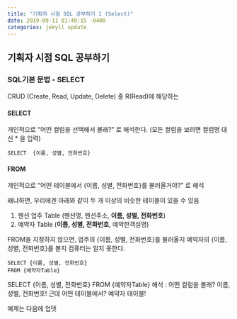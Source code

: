 ```yaml
---
title: "기획자 시점 SQL 공부하기 1 (Select)"
date: 2019-09-11 01:49:15 -0400
categories: jekyll update
---
```


## 기획자 시점 SQL 공부하기
### SQL기본 문법 - SELECT
CRUD (Create, Read, Update, Delete) 중
R(Read)에 해당하는

#### SELECT

개인적으로 “어떤 컬럼을 선택해서 볼래?” 로 해석한다.
(모든 컬럼을 보려면 컬럼명 대신 * 을 입력)

```
SELECT  {이름, 성별, 전화번호}
```

#### FROM

개인적으로 “어떤 테이블에서 {이름, 성별, 전화번호}를 불러올거야?” 로 해석

왜냐하면, 우리에겐  아래와 같이 두 개 이상의 비슷한 테이블이 있을 수 있음
1. 펜션 업주 Table (펜션명, 펜션주소, **이름, 성별, 전화번호**)
2. 예약자 Table (**이름, 성별, 전화번호**, 예약한객실명)


FROM을 지정하지 않으면, 업주의 {이름, 성별, 전화번호}를 불러올지 예약자의 {이름, 성별, 전화번호}를 볼지 컴퓨터는 알지 못한다.

```
SELECT {이름, 성별, 전화번호}
FROM {예약자Table}
```

SELECT {이름, 성별, 전화번호} FROM {예약자Table}
해석 : 어떤 컬럼을 볼래? 이름, 성별, 전화번호! 근데 어떤 테이블에서? 예약자 테이블!

예제는 다음에 업뎃
